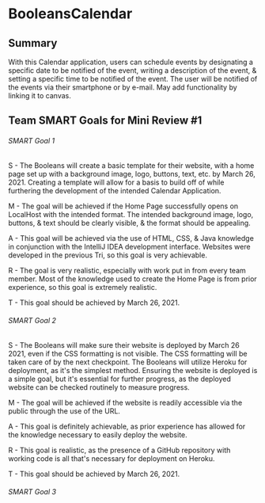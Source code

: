 # BooleansCalendar

## Summary

With this Calendar application, users can schedule events by designating a specific date to be notified of the event, writing a description of the event, & setting a specific time to be notified of the event. The user will be notified of the events via their smartphone or by e-mail. May add functionality by linking it to canvas.

## Team SMART Goals for Mini Review #1

###### SMART Goal 1

S - The Booleans will create a basic template for their website, with a home page set up with a background image, logo, buttons, text, etc. by March 26, 2021. Creating a template will allow for a basis to build off of while furthering the development of the intended Calendar Application.

M - The goal will be achieved if the Home Page successfully opens on LocalHost with the intended format. The intended background image, logo, buttons, & text should be clearly visible, & the format should be appealing.

A - This goal will be achieved via the use of HTML, CSS, & Java knowledge in conjunction with the IntelliJ IDEA development interface. Websites were developed in the previous Tri, so this goal is very achievable.

R - The goal is very realistic, especially with work put in from every team member. Most of the knowledge used to create the Home Page is from prior experience, so this goal is extremely realistic.

T - This goal should be achieved by March 26, 2021.

###### SMART Goal 2

S - The Booleans will make sure their website is deployed by March 26 2021, even if the CSS formatting is not visible. The CSS formatting will be taken care of by the next checkpoint. The Booleans will utilize Heroku for deployment, as it's the simplest method. Ensuring the website is deployed is a simple goal, but it's essential for further progress, as the deployed website can be checked routinely to measure progress.

M - The goal will be achieved if the website is readily accessible via the public through the use of the URL.

A - This goal is definitely achievable, as prior experience has allowed for the knowledge necessary to easily deploy the website.

R - This goal is realistic, as the presence of a GitHub repository with working code is all that's necessary for deployment on Heroku.

T - This goal should be achieved by March 26, 2021.

###### SMART Goal 3

